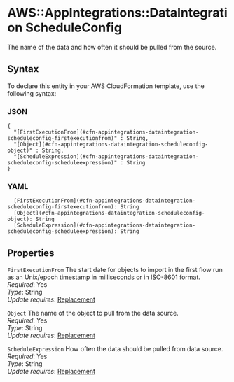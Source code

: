 # AWS::AppIntegrations::DataIntegration ScheduleConfig<a name="aws-properties-appintegrations-dataintegration-scheduleconfig"></a>

The name of the data and how often it should be pulled from the source\.

## Syntax<a name="aws-properties-appintegrations-dataintegration-scheduleconfig-syntax"></a>

To declare this entity in your AWS CloudFormation template, use the following syntax:

### JSON<a name="aws-properties-appintegrations-dataintegration-scheduleconfig-syntax.json"></a>

```
{
  "[FirstExecutionFrom](#cfn-appintegrations-dataintegration-scheduleconfig-firstexecutionfrom)" : String,
  "[Object](#cfn-appintegrations-dataintegration-scheduleconfig-object)" : String,
  "[ScheduleExpression](#cfn-appintegrations-dataintegration-scheduleconfig-scheduleexpression)" : String
}
```

### YAML<a name="aws-properties-appintegrations-dataintegration-scheduleconfig-syntax.yaml"></a>

```
  [FirstExecutionFrom](#cfn-appintegrations-dataintegration-scheduleconfig-firstexecutionfrom): String
  [Object](#cfn-appintegrations-dataintegration-scheduleconfig-object): String
  [ScheduleExpression](#cfn-appintegrations-dataintegration-scheduleconfig-scheduleexpression): String
```

## Properties<a name="aws-properties-appintegrations-dataintegration-scheduleconfig-properties"></a>

`FirstExecutionFrom` <a name="cfn-appintegrations-dataintegration-scheduleconfig-firstexecutionfrom"></a>
The start date for objects to import in the first flow run as an Unix/epoch timestamp in milliseconds or in ISO\-8601 format\.  
_Required_: Yes  
_Type_: String  
_Update requires_: [Replacement](https://docs.aws.amazon.com/AWSCloudFormation/latest/UserGuide/using-cfn-updating-stacks-update-behaviors.html#update-replacement)

`Object` <a name="cfn-appintegrations-dataintegration-scheduleconfig-object"></a>
The name of the object to pull from the data source\.  
_Required_: Yes  
_Type_: String  
_Update requires_: [Replacement](https://docs.aws.amazon.com/AWSCloudFormation/latest/UserGuide/using-cfn-updating-stacks-update-behaviors.html#update-replacement)

`ScheduleExpression` <a name="cfn-appintegrations-dataintegration-scheduleconfig-scheduleexpression"></a>
How often the data should be pulled from data source\.  
_Required_: Yes  
_Type_: String  
_Update requires_: [Replacement](https://docs.aws.amazon.com/AWSCloudFormation/latest/UserGuide/using-cfn-updating-stacks-update-behaviors.html#update-replacement)
